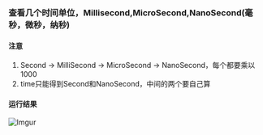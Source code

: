 ### 查看几个时间单位，Millisecond,MicroSecond,NanoSecond(毫秒，微秒，纳秒)

#### 注意
1. Second -> MilliSecond -> MicroSecond -> NanoSecond，每个都要乘以1000
2. time只能得到Second和NanoSecond，中间的两个要自己算

#### 运行结果
![Imgur](https://i.imgur.com/AOVDcc9.png)
